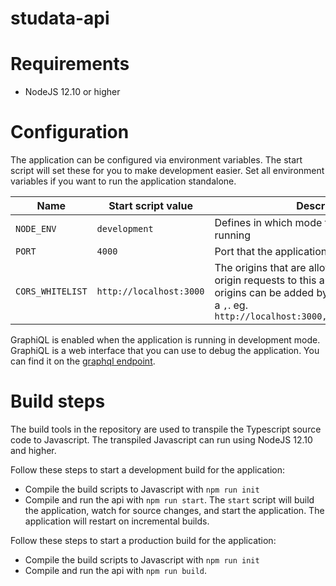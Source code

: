 # studata-api

# Requirements

- NodeJS 12.10 or higher

# Configuration

The application can be configured via environment variables. The start script will set these for you to make development easier. Set all environment variables if you want to run the application standalone.

Name             | Start script value      | Description
---------------- | ----------------------- | -------------------------------------
`NODE_ENV`       | `development`           | Defines in which mode the application is running
`PORT`           | `4000`                  | Port that the applications listens to
`CORS_WHITELIST` | `http://localhost:3000` | The origins that are allowed to send cross origin requests to this application. Multiple origins can be added by seperating them with a `,`. eg. `http://localhost:3000,http://localhost:3001`


GraphiQL is enabled when the application is running in development mode. GraphiQL is a web interface that you can use to debug the application. You can find it on the [graphql endpoint](http://localhost:4000/graphql).

# Build steps

The build tools in the repository are used to transpile the Typescript source code to Javascript. The transpiled Javascript can run using NodeJS 12.10 and higher.

Follow these steps to start a development build for the application:

- Compile the build scripts to Javascript with `npm run init`
- Compile and run the api with `npm run start`. The `start` script will build the application, watch for source changes, and start the application. The application will restart on incremental builds.

Follow these steps to start a production build for the application:

- Compile the build scripts to Javascript with `npm run init`
- Compile and run the api with `npm run build`.